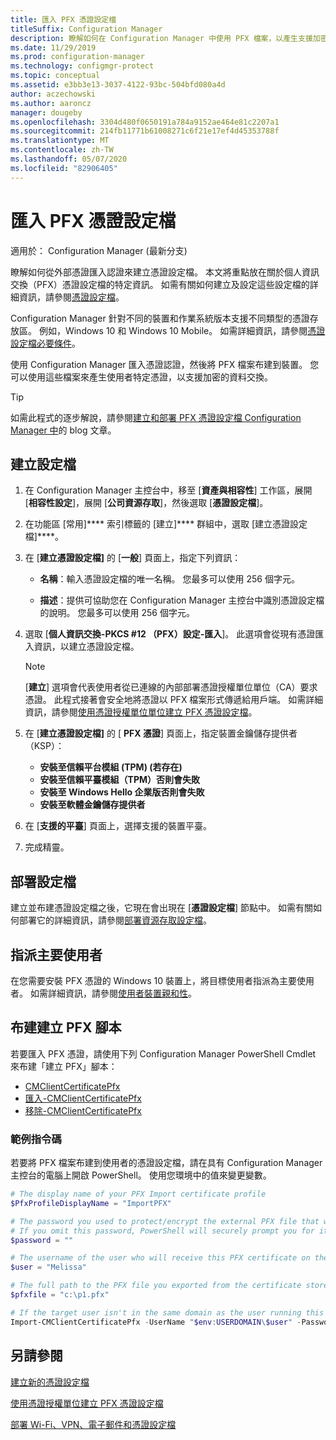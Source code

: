 ```yaml
---
title: 匯入 PFX 憑證設定檔
titleSuffix: Configuration Manager
description: 瞭解如何在 Configuration Manager 中使用 PFX 檔案，以產生支援加密資料交換的使用者特定憑證。
ms.date: 11/29/2019
ms.prod: configuration-manager
ms.technology: configmgr-protect
ms.topic: conceptual
ms.assetid: e3bb3e13-3037-4122-93bc-504bfd080a4d
author: aczechowski
ms.author: aaroncz
manager: dougeby
ms.openlocfilehash: 3304d480f0650191a784a9152ae464e81c2207a1
ms.sourcegitcommit: 214fb11771b61008271c6f21e17ef4d45353788f
ms.translationtype: MT
ms.contentlocale: zh-TW
ms.lasthandoff: 05/07/2020
ms.locfileid: "82906405"
---
```

# <a name="import-pfx-certificate-profiles"></a>匯入 PFX 憑證設定檔

適用於：  Configuration Manager (最新分支)

瞭解如何從外部憑證匯入認證來建立憑證設定檔。 本文將重點放在關於個人資訊交換（PFX）憑證設定檔的特定資訊。 如需有關如何建立及設定這些設定檔的詳細資訊，請參閱[憑證設定檔](../../protect/deploy-use/introduction-to-certificate-profiles.md)。

Configuration Manager 針對不同的裝置和作業系統版本支援不同類型的憑證存放區。 例如，Windows 10 和 Windows 10 Mobile。 如需詳細資訊，請參閱[憑證設定檔必要條件](../../protect/plan-design/prerequisites-for-certificate-profiles.md)。

使用 Configuration Manager 匯入憑證認證，然後將 PFX 檔案布建到裝置。 您可以使用這些檔案來產生使用者特定憑證，以支援加密的資料交換。

> [!TIP]  
> 如需此程式的逐步解說，請參閱[建立和部署 PFX 憑證設定檔 Configuration Manager 中](https://docs.microsoft.com/archive/blogs/karanrustagi/how-to-create-and-deploy-pfx-certificate-profiles-in-configuration-manager)的 blog 文章。  

## <a name="create-a-profile"></a>建立設定檔

1. 在 Configuration Manager 主控台中，移至 [**資產與相容性**] 工作區，展開 [**相容性設定**]，展開 [**公司資源存取**]，然後選取 [**憑證設定檔**]。

1. 在功能區 [常用]**** 索引標籤的 [建立]**** 群組中，選取 [建立憑證設定檔]****。

1. 在 [**建立憑證設定檔]** 的 [**一般**] 頁面上，指定下列資訊：  

    - **名稱**：輸入憑證設定檔的唯一名稱。 您最多可以使用 256 個字元。  

    - **描述**：提供可協助您在 Configuration Manager 主控台中識別憑證設定檔的說明。 您最多可以使用 256 個字元。  

1. 選取 [**個人資訊交換-PKCS #12 （PFX）設定-匯入**]。 此選項會從現有憑證匯入資訊，以建立憑證設定檔。

    > [!NOTE]
    > [**建立**] 選項會代表使用者從已連線的內部部署憑證授權單位單位（CA）要求憑證。 此程式接著會安全地將憑證以 PFX 檔案形式傳遞給用戶端。 如需詳細資訊，請參閱[使用憑證授權單位單位建立 PFX 憑證設定檔](create-pfx-certificate-profiles.md)。

1. 在 [**建立憑證設定檔]** 的 [ **PFX 憑證**] 頁面上，指定裝置金鑰儲存提供者（KSP）：

    - **安裝至信賴平台模組 (TPM) (若存在)**  
    - **安裝至信賴平臺模組（TPM）否則會失敗**
    - **安裝至 Windows Hello 企業版否則會失敗**
    - **安裝至軟體金鑰儲存提供者**

1. 在 [**支援的平臺**] 頁面上，選擇支援的裝置平臺。

1. 完成精靈。

## <a name="deploy-the-profile"></a>部署設定檔

建立並布建憑證設定檔之後，它現在會出現在 [**憑證設定檔**] 節點中。 如需有關如何部署它的詳細資訊，請參閱[部署資源存取設定檔](../../protect/deploy-use/deploy-wifi-vpn-email-cert-profiles.md)。

## <a name="assign-primary-users"></a>指派主要使用者

在您需要安裝 PFX 憑證的 Windows 10 裝置上，將目標使用者指派為主要使用者。 如需詳細資訊，請參閱[使用者裝置親和性](../../apps/deploy-use/link-users-and-devices-with-user-device-affinity.md)。

## <a name="provision-a-create-pfx-script"></a>布建建立 PFX 腳本

若要匯入 PFX 憑證，請使用下列 Configuration Manager PowerShell Cmdlet 來布建「建立 PFX」腳本：

- [CMClientCertificatePfx](https://docs.microsoft.com/powershell/module/configurationmanager/get-cmclientcertificatepfx?view=sccm-ps)
- [匯入-CMClientCertificatePfx](https://docs.microsoft.com/powershell/module/configurationmanager/import-cmclientcertificatepfx?view=sccm-ps)
- [移除-CMClientCertificatePfx](https://docs.microsoft.com/powershell/module/configurationmanager/remove-cmclientcertificatepfx?view=sccm-ps)

### <a name="example-script"></a>範例指令碼

若要將 PFX 檔案布建到使用者的憑證設定檔，請在具有 Configuration Manager 主控台的電腦上開啟 PowerShell。 使用您環境中的值來變更變數。

``` PowerShell
# The display name of your PFX Import certificate profile
$PfxProfileDisplayName = "ImportPFX"

# The password you used to protect/encrypt the external PFX file that was created/exported from your certificate storage provider
# If you omit this password, PowerShell will securely prompt you for it. You can specify it as a parameter for process automation.
$password = ""

# The username of the user who will receive this PFX certificate on their device
$user = "Melissa"

# The full path to the PFX file you exported from the certificate store
$pfxfile = "c:\p1.pfx"

# If the target user isn't in the same domain as the user running this script, specify a different domain
Import-CMClientCertificatePfx -UserName "$env:USERDOMAIN\$user" -Password (ConvertTo-SecureString -String $password -AsPlainText -Force) -CertificateProfilePfx (Get-CMCertificateProfilePfx -Fast -Name $PfxProfileDisplayName) -Path $pfxfile
```

## <a name="see-also"></a>另請參閱

[建立新的憑證設定檔](../../protect/deploy-use/create-certificate-profiles.md)

[使用憑證授權單位建立 PFX 憑證設定檔](create-pfx-certificate-profiles.md)

[部署 Wi-Fi、VPN、電子郵件和憑證設定檔](../../protect/deploy-use/deploy-wifi-vpn-email-cert-profiles.md)
